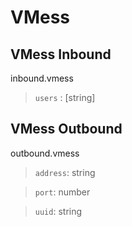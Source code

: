 # VMess

## VMess Inbound
inbound.vmess

> `users` : [string]


## VMess Outbound
outbound.vmess

> `address`: string

> `port`: number

> `uuid`: string
